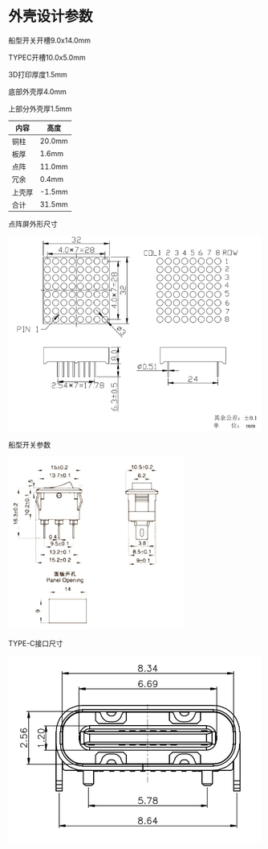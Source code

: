 # 外壳设计参数

船型开关开槽9.0x14.0mm

TYPEC开槽10.0x5.0mm

3D打印厚度1.5mm

底部外壳厚4.0mm

上部分外壳厚1.5mm



| 内容   | 高度   |
| ------ | ------ |
| 铜柱   | 20.0mm |
| 板厚   | 1.6mm  |
| 点阵   | 11.0mm |
| 冗余   | 0.4mm  |
| 上壳厚 | -1.5mm |
| 合计   | 31.5mm |

点阵屏外形尺寸

![image-20240127191458166](https://raw.githubusercontent.com/MaxDYi/PicGo/main/img/202401271914271.png)

船型开关参数



![image-20240128163545071](https://raw.githubusercontent.com/MaxDYi/PicGo/main/img/202401281635124.png)

TYPE-C接口尺寸

![image-20240128181327522](https://raw.githubusercontent.com/MaxDYi/PicGo/main/img/202401281813593.png)
